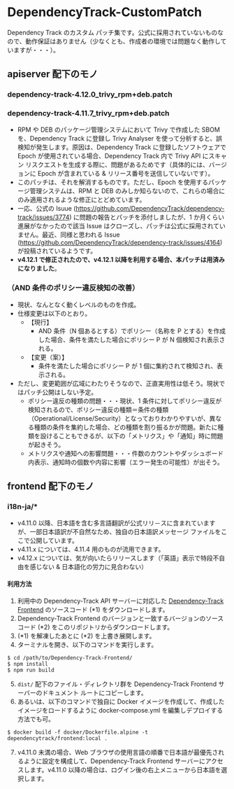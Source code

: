 # DependencyTrack-CustomPatch

Dependency Track のカスタム パッチ集です。公式に採用されていないものなので、動作保証はありません（少なくとも、作成者の環境では問題なく動作していますが・・・）。

## apiserver 配下のモノ

### **dependency-track-4.12.0_trivy_rpm+deb.patch**
### **dependency-track-4.11.7_trivy_rpm+deb.patch**
- RPM や DEB のパッケージ管理システムにおいて Trivy で作成した SBOM を、Dependency Track に登録し Trivy Analyser を使って分析すると、誤検知が発生します。原因は、Dependency Track に登録したソフトウェアで Epoch が使用されている場合、Dependency Track 内で Trivy API にスキャン リスクエストを生成する際に、問題があるためです（具体的には、バージョンに Epoch が含まれている & リリース番号を送信していないです）。
- このパッチは、それを解消するものです。ただし、Epoch を使用するパッケージ管理システムは、RPM と DEB のみしか知らないので、これらの場合にのみ適用されるような修正にとどめています。
- 一応、公式の Isuue (https://github.com/DependencyTrack/dependency-track/issues/3774) に問題の報告とパッチを添付しましたが、1 か月くらい進展がなかったので該当 Issue はクローズし、パッチは公式に採用されていません。最近、同様と思われる Issue (https://github.com/DependencyTrack/dependency-track/issues/4164) が投稿されているようです。
- **v4.12.1 で修正されたので、v4.12.1 以降を利用する場合、本パッチは用済みになりました**。

### （AND 条件のポリシー違反検知の改善）
- 現状、なんとなく動くレベルのものを作成。
- 仕様変更は以下のとおり。
  - 【現行】
    - AND 条件（N 個あるとする）でポリシー（名称を P とする）を作成した場合、条件を満たした場合にポリシー P が N 個検知され表示される。
  - 【変更（案）】
    - 条件を満たした場合にポリシー P が 1 個に集約されて検知され、表示される。
- ただし、変更範囲が広域にわたりそうなので、正直実用性は低そう。現状ではパッチ公開はしない予定。
  - ポリシー違反の種類の問題・・・現状、1 条件に対してポリシー違反が検知されるので、ポリシー違反の種類＝条件の種類（Operational/License/Security）となっておりわかりやすいが、異なる種類の条件を集約した場合、どの種類を割り振るかが問題。新たに種類を設けることもできるが、以下の「メトリクス」や「通知」時に問題が起きそう。
  - メトリクスや通知への影響問題・・・件数のカウントやダッシュボード内表示、通知時の個数や内容に影響（エラー発生の可能性）が出そう。

## frontend 配下のモノ
### **i18n-ja/***
- v4.11.0 以降、日本語を含む多言語翻訳が公式リリ－スに含まれていますが、一部日本語訳が不自然なため、独自の日本語訳メッセージ ファイルをここで公開しています。
- v4.11.x については、4.11.4 用のものが流用できます。
- v4.12.x については、気が向いたらリリースします（「英語」表示で特段不自由を感じない & 日本語化の労力に見合わない）

#### 利用方法

1. 利用中の Dependency-Track API サーバーに対応した [Dependency-Track Frontend](https://github.com/DependencyTrack/frontend) のソースコード (*1) をダウンロードします。
2. Dependency-Track Frontend のバージョンと一致するバージョンのソース コード (*2) をこのリポジトリからダウンロードします。
3.  (*1) を解凍したあとに (*2) を上書き展開します。
4.  ターミナルを開き、以下のコマンドを実行します。
```
$ cd /path/to/Dependency-Track-Frontend/
$ npm install
$ npm run build
```
5. ```dist/``` 配下のファイル・ディレクトリ群を Dependency-Track Frontend サーバーのドキュメント ルートにコピーします。
6. あるいは、以下のコマンドで独自に Docker イメージを作成して、作成したイメージをロードするように docker-compose.yml を編集しデプロイする方法でも可。
```
$ docker build -f docker/Dockerfile.alpine -t dependencytrack/frontend:local .
```
7. v4.11.0 未満の場合、Web ブラウザの使用言語の順番で日本語が最優先されるように設定を構成して、Dependency-Track Frontend サーバーにアクセスします。v4.11.0 以降の場合は、ログイン後の右上メニューから日本語を選択します。
